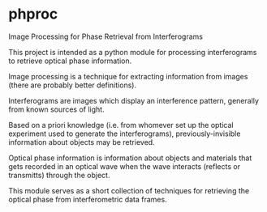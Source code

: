 # phproc
Image Processing for Phase Retrieval from Interferograms

This project is intended as a python module for processing interferograms to retrieve optical phase information. 

Image processing is a technique for extracting information from images (there are probably better definitions).

Interferograms are images which display an interference pattern, generally from known sources of light.

Based on a priori knowledge (i.e. from whomever set up the optical experiment used to generate the interferograms), previously-invisible information about objects may be retrieved.

Optical phase information is information about objects and materials that gets recorded in an optical wave when the wave interacts (reflects or transmitts) through the object.

This module serves as a short collection of techniques for retrieving the optical phase from interferometric data frames.
